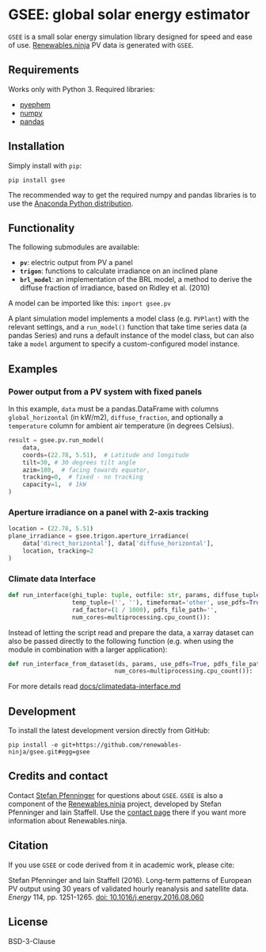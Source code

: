 # GSEE: global solar energy estimator

`GSEE` is a small solar energy simulation library designed for speed and ease of use. [Renewables.ninja](https://www.renewables.ninja/) PV data is generated with `GSEE`.

## Requirements

Works only with Python 3. Required libraries:

* [pyephem](http://rhodesmill.org/pyephem/)
* [numpy](http://www.numpy.org/)
* [pandas](http://pandas.pydata.org/)

## Installation

Simply install with `pip`:

    pip install gsee

The recommended way to get the required numpy and pandas libraries is to use the [Anaconda Python distribution](https://www.continuum.io/downloads).

## Functionality

The following submodules are available:

* __``pv``__: electric output from PV a panel
* __``trigon``__: functions to calculate irradiance on an inclined plane
* __``brl_model``__: an implementation of the BRL model, a method to derive the diffuse fraction of irradiance, based on Ridley et al. (2010)

A model can be imported like this: ``import gsee.pv``

A plant simulation model implements a model class (e.g. ``PVPlant``) with the relevant settings, and a ``run_model()`` function that take time series data (a pandas Series) and runs a default instance of the model class, but can also take a ``model`` argument to specify a custom-configured model instance.

## Examples

### Power output from a PV system with fixed panels

In this example, ``data`` must be a pandas.DataFrame with columns ``global_horizontal`` (in kW/m2), ``diffuse_fraction``, and optionally a ``temperature`` column for ambient air temperature (in degrees Celsius).

```python
result = gsee.pv.run_model(
    data,
    coords=(22.78, 5.51),  # Latitude and longitude
    tilt=30, # 30 degrees tilt angle
    azim=180,  # facing towards equator,
    tracking=0,  # fixed - no tracking
    capacity=1,  # 1kW
)
```

### Aperture irradiance on a panel with 2-axis tracking

```python
location = (22.78, 5.51)
plane_irradiance = gsee.trigon.aperture_irradiance(
    data['direct_horizontal'], data['diffuse_horizontal'],
    location, tracking=2
)
```

### Climate data Interface

```python
def run_interface(ghi_tuple: tuple, outfile: str, params, diffuse_tuple=('', ''),       
                  temp_tuple=('', ''), timeformat='other', use_pdfs=True,
                  rad_factor=(1 / 1000), pdfs_file_path='',
                  num_cores=multiprocessing.cpu_count()):
```
Instead of letting the script read and prepare the data, a xarray dataset can also be passed directly to the following function (e.g. when using the module in combination with a larger application):
```python
def run_interface_from_dataset(ds, params, use_pdfs=True, pdfs_file_path='',
                              num_cores=multiprocessing.cpu_count()):
```
For more details read [docs/climatedata-interface.md](docs/climatedata-interface.md)

## Development

To install the latest development version directly from GitHub:

    pip install -e git+https://github.com/renewables-ninja/gsee.git#egg=gsee

## Credits and contact

Contact [Stefan Pfenninger](mailto:stefan.pfenninger@usys.ethz.ch) for questions about `GSEE`. `GSEE` is also a component of the [Renewables.ninja](https://www.renewables.ninja) project, developed by Stefan Pfenninger and Iain Staffell. Use the [contact page](https://www.renewables.ninja/about) there if you want more information about Renewables.ninja.

## Citation

If you use `GSEE` or code derived from it in academic work, please cite:

Stefan Pfenninger and Iain Staffell (2016). Long-term patterns of European PV output using 30 years of validated hourly reanalysis and satellite data. *Energy* 114, pp. 1251-1265. [doi: 10.1016/j.energy.2016.08.060](https://doi.org/10.1016/j.energy.2016.08.060)

## License

BSD-3-Clause
